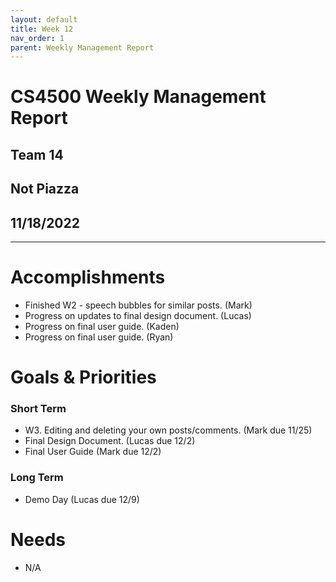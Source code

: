 ```yaml
---
layout: default
title: Week 12
nav_order: 1
parent: Weekly Management Report
---
```

# CS4500 Weekly Management Report 
## Team 14
## Not Piazza
## 11/18/2022
***

# Accomplishments
- Finished W2 - speech bubbles for similar posts. (Mark)
- Progress on updates to final design document. (Lucas)
- Progress on final user guide. (Kaden)
- Progress on final user guide. (Ryan)

# Goals & Priorities
### Short Term
- W3. Editing and deleting your own posts/comments. (Mark due 11/25)
- Final Design Document. (Lucas due 12/2)
- Final User Guide (Mark due 12/2)

### Long Term
- Demo Day (Lucas due 12/9)

# Needs
- N/A